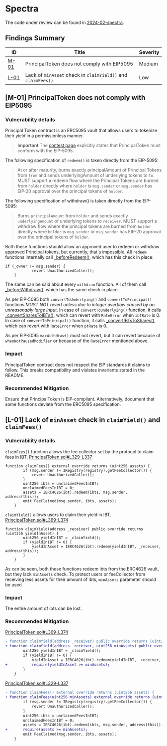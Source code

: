 # Spectra

The code under review can be found in [2024-02-spectra](https://github.com/code-423n4/2024-02-spectra).

## Findings Summary

| ID       | Title                                                        | Severity |
| -------- | ------------------------------------------------------------ | -------- |
| [M-01]() | PrincipalToken does not comply with EIP5095                  | Medium   |
| [L-01]() | Lack of `minAsset` check in `claimYield()` and `claimFees()` | Low      |

## [M-01] PrincipalToken does not comply with EIP5095

### Vulnerability details

Principal Token contract is an ERC5095 vault that allows users to tokenize their yield in a permissionless manner.

> **Important** The [contest page](https://code4rena.com/audits/2024-02-spectra#top) explicitly states that PrincipalToken must conform with the EIP-5095.

The following specification of `redeem()` is taken directly from the EIP-5095:

> At or after maturity, burns exactly principalAmount of Principal Tokens from `from` and sends underlyingAmount of underlying tokens to `to`. MUST support a redeem flow where the Principal Tokens are burned from `holder` directly where `holder` is `msg.sender` or `msg.sender` has EIP-20 approval over the principal tokens of `holder`.

The following specification of withdraw() is taken directly from the EIP-5095:

> Burns `principalAmount` from `holder` and sends exactly `underlyingAmount` of underlying tokens to `receiver`. MUST support a withdraw flow where the principal tokens are burned from `holder` directly where `holder` is `msg.sender` or `msg.sender` has EIP-20 approval over the principal tokens of `holder`.

Both these functions should allow an approved user to redeem or withdraw approved Principal tokens, but currently, that's impossible. All `redeem` functions internally call [\_beforeRedeem()](https://github.com/code-423n4/2024-02-spectra/blob/383202d0b84985122fe1ba53cfbbb68f18ba3986/src/tokens/PrincipalToken.sol#L805-L821), which has this check in place:

```solidity
if (_owner != msg.sender) {
            revert UnauthorizedCaller();
    }
```

The same can be said about every `withdraw` function. All of them call [\_beforeWithdraw()](https://github.com/code-423n4/2024-02-spectra/blob/383202d0b84985122fe1ba53cfbbb68f18ba3986/src/tokens/PrincipalToken.sol#L828-L842), which has the same check in place.

As per EIP-5095 both `convertToUnderlying()` and `convertToPrincipal()` functions _MUST NOT revert unless due to integer overflow caused by an unreasonably large input_.
In case of `convertToUnderlying()` function, it calls [\_convertSharesToIBTs()](https://github.com/code-423n4/2024-02-spectra/blob/383202d0b84985122fe1ba53cfbbb68f18ba3986/src/tokens/PrincipalToken.sol#L659-L672), which can revert with `RateError` when `ibtRate` is 0.
In case of `convertToPrincipal()` function, it calls [\_convertIBTsToShares()](https://github.com/code-423n4/2024-02-spectra/blob/383202d0b84985122fe1ba53cfbbb68f18ba3986/src/tokens/PrincipalToken.sol#L680-L693), which can revert with `RateError` when `ptRate` is 0.

As per EIP-5095 `maxWithdraw()` must not revert, but it can revert because of `whenNotPausedModifier` or because of the `RateError` mentioned above.

### Impact

PrincipalToken contract does not respect the EIP standards it claims to follow. This breaks compatibility and violates invariants stated in the README.

### Recommended Mitigation

Ensure that PrincipalToken is EIP-compliant. Alternatively, document that some functions deviate from the ERC5095 specification.

## [L-01] Lack of `minAsset` check in `claimYield()` and `claimFees()`

### Vulnerability details

`claimFees()` function allows the fee collector set by the protocol to claim fees in IBT.
[PrincipalToken.sol#L329-L337](https://github.com/code-423n4/2024-02-spectra/blob/383202d0b84985122fe1ba53cfbbb68f18ba3986/src/tokens/PrincipalToken.sol#L329-L337)

```solidity
function claimFees() external override returns (uint256 assets) {
        if (msg.sender != IRegistry(registry).getFeeCollector()) {
            revert UnauthorizedCaller();
        }
        uint256 ibts = unclaimedFeesInIBT;
        unclaimedFeesInIBT = 0;
        assets = IERC4626(ibt).redeem(ibts, msg.sender, address(this));
        emit FeeClaimed(msg.sender, ibts, assets);
    }
```

`claimYield()` allows users to claim their yield in IBT.
[PrincipalToken.sol#L369-L374](https://github.com/code-423n4/2024-02-spectra/blob/383202d0b84985122fe1ba53cfbbb68f18ba3986/src/tokens/PrincipalToken.sol#L369-L374)

```solidity
function claimYield(address _receiver) public override returns (uint256 yieldInAsset) {
        uint256 yieldInIBT = _claimYield();
        if (yieldInIBT != 0) {
            yieldInAsset = IERC4626(ibt).redeem(yieldInIBT, _receiver, address(this));
        }
    }
```

As can be seen, both these functions redeem ibts from the ERC4626 vault, but they lack `minAssets` check. To protect users or feeCollector from receiving less assets for their amount of ibts, `minAssets` parameter should be used.

### Impact

The entire amount of ibts can be lost.

### Recommended Mitigation

[PrincipalToken.sol#L369-L374](https://github.com/code-423n4/2024-02-spectra/blob/383202d0b84985122fe1ba53cfbbb68f18ba3986/src/tokens/PrincipalToken.sol#L369-L374)

```diff
- function claimYield(address _receiver) public override returns (uint256 yieldInAsset) {
+ function claimYield(address _receiver, uint256 minAssets) public override returns (uint256 yieldInAsset) {
        uint256 yieldInIBT = _claimYield();
        if (yieldInIBT != 0) {
            yieldInAsset = IERC4626(ibt).redeem(yieldInIBT, _receiver, address(this));
+           require(yieldInAsset >= minAssets);
        }
    }
```

[PrincipalToken.sol#L329-L337](https://github.com/code-423n4/2024-02-spectra/blob/383202d0b84985122fe1ba53cfbbb68f18ba3986/src/tokens/PrincipalToken.sol#L329-L337)

```diff
- function claimFees() external override returns (uint256 assets) {
+ function claimFees(uint256 minAssets) external override returns (uint256 assets) {
        if (msg.sender != IRegistry(registry).getFeeCollector()) {
            revert UnauthorizedCaller();
        }
        uint256 ibts = unclaimedFeesInIBT;
        unclaimedFeesInIBT = 0;
        assets = IERC4626(ibt).redeem(ibts, msg.sender, address(this));
+       require(assets >= minAssets);
        emit FeeClaimed(msg.sender, ibts, assets);
    }

```
